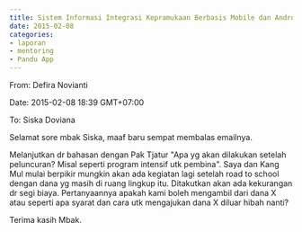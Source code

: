 ```yaml
---
title: Sistem Informasi Integrasi Kepramukaan Berbasis Mobile dan Android - Mentoring 08 Februari 2015
date: 2015-02-08
categories:
- laporan
- mentoring
- Pandu App
---
```


From: Defira Novianti 

Date: 2015-02-08 18:39 GMT+07:00 

To: Siska Doviana

Selamat sore mbak Siska, maaf baru sempat membalas emailnya.

Melanjutkan dr bahasan dengan Pak Tjatur "Apa yg akan dilakukan setelah peluncuran? Misal seperti program intensif utk pembina". Saya dan Kang Mul mulai berpikir mungkin akan ada kegiatan lagi setelah road to school dengan dana yg masih di ruang lingkup itu. Ditakutkan akan ada kekurangan dr segi biaya. Pertanyaannya apakah kami boleh mengambil dari dana X atau seperti apa syarat dan cara utk mengajukan dana X diluar hibah nanti?

Terima kasih Mbak.
